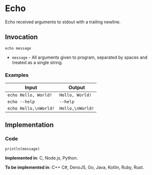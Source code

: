 # Echo

Echo received arguments to stdout with a trailing newline.

## Invocation

`echo message`

- `message` - All arguments given to program, separated by spaces and treated as a single string.

### Examples

| Input                 | Output           |
| --------------------- | ---------------- |
| `echo Hello, World!`  | `Hello, World!`  |
| `echo --help`         | `--help`         |
| `echo Hello,\nWorld!` | `Hello,\nWorld!` |

## Implementation

### Code

```
println(message)
```

**Implemented in**: C, Node.js, Python.

**To be implemented in**: C++ C#, DenoJS, Go, Java, Kotlin, Ruby, Rust.
